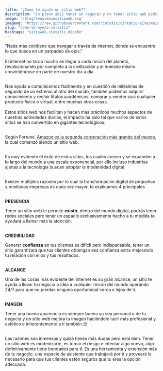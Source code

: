 ```yaml
---
title: "¿Cómo te ayuda un sitio web?"
description: "En pleno 2022 tener un negocio y no tener sitio web podría significar tener nada"
image: "/blog/teayudaunsitioweb.svg"
imageog: "https://raw.githubusercontent.com/cintatic/cintatic-site/main/static/blog/teayudaunsitioweb.png"
slug: "como-te-ayuda-un-sitio"
hashtags: "sitioweb,cintatic,diseño"
---
```


<span class="italic">"Nada más cotidiano que navegar a través de internet, donde se encuentra lo que busca en un parpadeo de ojos."</span>
<br>
<br>
El internet no tardó mucho en llegar a cada rincón del planeta, revolucionando por completo a la civilización y al humano mismo convirtiéndose en parte de nuestro día a día.<br><br>

Nos ayuda a comunicarnos fácilmente y en cuestión de milésimas de segundo de un extremo al otro del mundo, también podemos adquirir conocimiento y recibir títulos académicos, comprar y vender casi cualquier producto físico o virtual, entre muchas otras cosas.<br><br>
Estos sitios web nos facilitan y hacen más prácticos muchos aspectos de nuestras actividades diarias, el impacto ha sido tal que varios de estos sitios se han convertido en gigantes tecnológicos.<br><br>

<span class="italic">Según Fortune, <a class="text-blue-900 underline" href="https://fortune.com/company/amazon-com/fortune500/">Amazon es la segunda corporación más grande del mundo</a>, la cual comenzó siendo un sitio web.</span><br><br>

Es muy evidente el éxito de estos sitios, los cuales crecen y se expanden a lo largo del mundo a una escala exponencial, por ello incluso industrias ajenas a la tecnología buscan adoptar la modernidad digital.<br><br>

Existen múltiples razones por lo cual la transformación digital de pequeñas y medianas empresas es cada vez mayor, te explicamos 4 principales <br><br>

**PRESENCIA**
<br>

Tener un sitio web te permite **existir**, dentro del mundo digital, podrás tener redes sociales pero tener un espacio exclusivamente hecho a tu medida te ayudará a llamar más la atención.
<br>
<br>

**CREDIBILIDAD**
<br>

Generar **confianza** en tus clientes es difícil pero indispensable, tener un sitio garantizará que tus clientes obtengan esa confianza extra mejorando tu relación con ellos y tus resultados.
<br>
<br>

**ALCANCE**
<br>

Una de las cosas más evidente del internet es su gran alcance, un sitio te ayuda a llevar tu negocio o idea a cualquier rincón del mundo operando 24/7 para que no pierdas ninguna oportunidad cerca o lejos de tí.
<br>
<br>

**IMAGEN**
<br>

Tener una buena apariencia es siempre bueno ya sea personal o de tu negocio y un sitio web mejora tu imagen haciéndolo lucir más profesional y estético e inherentemente a tí también.😏
<br>
<br>

Las razones son inmensas y quizá tienes más dudas pero está bien. Tener un sitio web es modenizarte, es tomar el riesgo e intentar algo nuevo, algo definitivamente tiene bondades para tí. Es una herramienta y extensión más de tu negocio, una especie de asistente que trabajará por tí y proveerá lo necesario para que tus clientes estén seguros que tu eres la opción adecuada.
<br>
